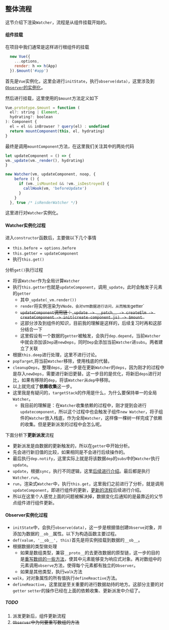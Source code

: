 ## 整体流程

这节介绍下渲染`Watcher`，流程是从组件挂载开始的。

#### 组件挂载

在项目中我们通常是这样进行根组件的挂载

```javascript
  new Vue({
    ...options,
    render: h => h(App)
  }).$mount('#app')
```

首先是`Vue`实例化，这里会进行`initState`，执行`observe(data)`，这里涉及到[`Observer`的实例化](#Observer实例化过程)。

然后进行挂载，这里使用的`$mount`方法定义如下

```javascript
Vue.prototype.$mount = function (
  el?: string | Element,
  hydrating?: boolean
): Component {
  el = el && inBrowser ? query(el) : undefined
  return mountComponent(this, el, hydrating)
}
```

最终是调用`mountComponent`方法，在这里我们关注其中的两处代码

```javascript
let updateComponent = () => {
vm._update(vm._render(), hydrating)
}

new Watcher(vm, updateComponent, noop, {
    before () {
      if (vm._isMounted && !vm._isDestroyed) {
        callHook(vm, 'beforeUpdate')
      }
    }
  }, true /* isRenderWatcher */)
```

这里进行对`Watcher`实例化。

#### Watcher实例化过程

进入`constructor`函数后，主要做以下几个事情

- `this.before = options.before `
- `this.getter = updateComponent`
- 执行`this.get()`

分析`get()`执行过程

- 将该`Watcher`作为全局计算`Watcher`
- 执行`this.getter`也就是`updateComponent`，调用`_update`，此时会触发子元素的`getter`
  - 其中`_update(_vm.render())`
  - `render`将实例渲染为`VNode，会对`vm`数据进行访问，从而触发`getter`
  - ~~`updateComponent`调用链：`_update -> __patch__ -> createElm -> createComponent -> init(create-component.js) -> $mount `~~
  - 这部分涉及到组件的知识，目前我的理解是这样的，后续复习时再和这部分结合一下
  - 这里假设有一个数据的`getter`被触发，会执行`dep.depend`，当前`Watcher`中就会添加该`Dep`进`newDeps`，同时`Dep`会添加当前`Watcher`进`subs`。两者建立了关联
- 根据`this.deep`进行处理，这里不进行讨论。
- `popTarget`,将当前`Watcher`移除，使用栈底的代替。
- `cleanupDeps`，整理`deps`，这一步是在更新`Watcher`的`deps`，因为刚才的过程中是存入`newDeps`，需要进行新旧更替。这一步目的是优化，将新旧`deps`进行对比，如果有移除的`dep`，将该`Watcher`从`dep`中移除。
- 以上就完成了**依赖收集**这一步。
- 这里我是有疑问的，`targetStack`的作用是什么，为什么要保持单一的全局`Watcher`。
  - 我目前的理解是：在`Watcher`收集依赖的过程中，刚才提到会进行`updatecomponent`，所以这个过程中也会触发子组件`new Watcher`，将子组件的`Watcher`放入栈底，作为全局`Watcher`，这样像一棵树一样完成了依赖的收集。但是更新派发的过程中会怎么呢。

下面分析下**更新派发**流程

- 更新派发是由数据的更新触发的，所以在`getter`中开始分析。
- 先会进行新旧值的比较，如果相同是不会进行后续操作的。
- 最后执行`dep.notify`，这里实际上就是将该数据`dep`的`subs`中的`Watcher`执行`update`。
- `update`，根据`sync`，执行不同逻辑，这里[后续进行介绍](Watcher的执行逻辑.md)。最后都是执行`Watcher.run`。
- `run`，渲染式`Watcher`中，执行`this.get`，这里我们之前进行了分析，就是调用`updateComponent`，即进行组件的更新，[更新的流程](#TODO)后续进行介绍。
- 所以在这里个人感觉上面的问题被解决掉，数据变化后通知的是最靠近的父节点组件进行组件更新。



#### Observer实例化过程

- `initState`中，会执行`observe(data)`，这一步是根据值创建`Observe`对象，并添加为数据的`__ob__`属性。以下为构造函数主要过程。
- `def(value, '__ob__', this)`首先是将实例挂载到数据的`__ob__`。
- 根据数据的类型做处理
  - 如果是数组类型，兼容`__proto__`的去更改数据的原型链，这一步的目的是[重写数组的一些方法](#TODO)，使其中元素能够变为响应式对象。再对数组中的元素调用`observe`方法，使得每个元素都有独立的`Observer`。
  - 如果是其他类型，执行`walk`方法
- `walk`，对对象属性的所有值执行`defineReactive`方法。
- `defineReactive`，这里就是至关重要的进行数据劫持的地方。这部分主要的对`getter` `setter`的操作已经在上面的依赖收集、更新派发中介绍了。



##### TODO

1. 派发更新后，组件更新流程
2. ~~`Observer`中为何要重写数组的方法~~
